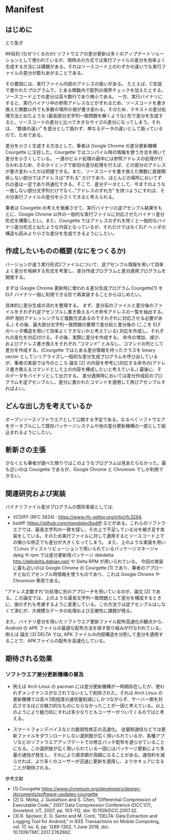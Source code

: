 # Manifest

## はじめに

とり急ぎ

##目的 (なぜつくるのか)
ソフトウエアの差分更新は多くのアップデートソルーションとして使われているが、現時点の方式では実行ファイルの差分を効率よく生成する方法には課題がある。それはソースコード上のわずかの違いでも実行ファイルの差分が膨れあがることである。

その要因には、実行ファイル内部のアドレスの扱いがある。
たとえば、C言語で書かれたプログラムで、とある関数内で配列の境界チェックを加えたとする。ソースコード上での差分は高々数行であり微小である。
一方、実行バイナリにすると、実行バイナリ中の参照アドレスなどがずれるため、ソースコードを書き換えた関数以外でも多数の場所の値が書き変わる。そのため、テキストの差分処理方法と似たような (最長部分文字列一致問題を解くような) 形で差分を生成すると、ソースコードの差分と比べて大きなサイズの差分になってしまう。それは、 “数値の違い” を差分として扱わず、単なるデータの違いとして扱っているので、ためである。

差分を小さく生成する方法として、筆者は Google Chrome の差分更新機構 Courgette に注目した。Courgette ではコンパイル時の情報を使う方法を用いて差分を小さくしている。
一連のビルド処理の最中には参照アドレスの処理が行なわれるため、そのタイミングで新旧の差分処理を行えば、どの部分のアドレスが書き変わったかは把握できる。また、ソースコードを書き換えた関数に直接関係しない部分ではアドレスは”ずれる” だけであり、ほとんどの場所においてずれの差は一定であり共通化できる。そこで、差分データとして、今までのような一致しない部分文字列だけでなく、”アドレスのずれ方” を持つようにすれば、その分実行ファイルの差分を小さくできると考えられる。

筆者は Courgette の考えを発展させて、実行バイナリの逆アセンブル結果をもとに、Google Chrome 以外の一般的な実行ファイルに対応させたバイナリ差分形式を構築したい。また、Courgette ではアドレスのずれを除くと一般的なバイナリ差分形式と似たような内容となっているが、それだけではなくELF ヘッダの構造も読みより小さな差分を生成できるようにしたい。

## 作成したいものの概要 (なにをつくるか)
バージョンが違う実行形式2ファイルについて、逆アセンブル情報を用いて効率よく差分を格納する形式を考案し、差分作成プログラムと差分適用プログラムを開発する。

まずは Google Chrome 更新時に使われる差分生成プログラム  Courgette[1] をELF バイナリ一般に利用できる形で再実装することからはじめたい。

具体的に差分生成の流れを整理する。
まず、差分前のファイルと差分後のファイルをそれぞれ逆アセンブルし書き換えるべき命令アドレスの一覧を抽出する。(RIP 相対アドレッシングなど複数方式あるのでそれぞれに対応させる必要がある。) その後、最大部分文字列一致問題の要領で差分前と差分後の (ここを ELF のヘッダ構造を用いて効率よくできないかと考えている) 対応を作成し、それぞれの変化を対応付ける。その後、実際に差分を作成する。
命令の増加、減少、およびアドレス書き換えをそれぞれ “コマンド” とみなし、コマンドの列として差分を作成する。(Courgette ではとある差分情報を持ったクラスを binary vector としてシリアライズし一般的な差分生成プログラムを呼び出しているが、筆者の実装では今のところ 論文 [2] の内容を参考に(対応する命令の)アドレス書き換えるコマンドとして上の内容を構成したいと考えている。) 
最後に、そのデータをバイナリとして出力する。
差分適用時においては差分作成前のプログラムを逆アセンブルし、差分に書かれたコマンドを適用して再びアセンブルすればよい。

## どんな出し方を考えているか
オープンソースソフトウエアとして公開する予定である。なるべくソフトウエアをポータブルにして既存パッケージシステムや他の差分更新機構の一部として組込まれるようにしたい。

## 斬新さの主張
少なくとも筆者が調べた限りではこのようなプログラムは見あたらなかった。最も近いのは Courgette であるが、Google Chrome と Chromium でしか利用できない。

## 関連研究および実装
バイナリファイル差分プログラムの既存実装としては:
* VCDIFF (RFC 3824) : https://www.rfc-editor.org/info/rfc3284
* bsdiff :https://github.com/mendsley/bsdiff 
などがある。これらのソフトウエアでは、最長文字列の一致を探し、その上で不足している分を継ぎ足す実装をしている。そのため実行ファイルに対して適用するとソースコード上での微小な修正でも差分が大きくなってしまう。
また、上のような実装を用いてLinux ディストリビューションで用いられているパッケージマネージャ dpkg や rpm では差分更新用パッケージ debdelta http://debdelta.debian.net/ や Delta RPM  が用いられている。
今回の実装に最も近いのは Google Chrome の Courgette [1] であり、筆者のアプローチと似たアセンブル時情報を使うものであり、これは Google Chrome や Chromium 専用である。

“アドレス定数ずれ”の処理に別のアプローチを用いているのが、論文 [2] である。この論文では、上のような最長文字列一致問題として差分を構成するときに、値のずれも考慮するように変更している。この方法では逆アセンブルはしなくて済むが、大規模なデータの処理および正確性に課題が残る。

また、バイナリ差分を用いたソフトウエア更新ファイル配布高速化の観点から、Android の APK ファイルの最適な配布方法を探す取り組みが行なわれている。例えば 論文 [3] DELTA では, APK ファイルの内部構造を分割して差分を適用することで、APKファイルの配布を高速化している。

## 期待される効果
### ソフトウエア差分更新機構の普及
- 例えば Arch Linux の pacman には差分更新機構が一時期存在したが、使われずメンテナンスがなされてないとして削除された。それは Arch Linux の 更新機構では高々3割程度の通信量削減にしかつながらず、サーバー側を対応させるほどの魅力的なものにならなかったことが一因と考えている。以上のようにより魅力的にすれば多少なりともユーザーがついてくるのではと考える。

- スマートフォンデバイスなどの脆弱性修正の迅速化。
従量制通信などでは更新ファイルをダウンロードしない選択肢が広く用いられているが、各種アプリなどのソフトウエアアップデートでの修正パッチ配布を遅らせていることになる。この選択肢が広く用いられている一因にはパッケージ更新により多量の通信が発生し、それにより請求額が高額になることがある。通信料を減らせれば、より多くのユーザーが迅速に更新を適用し、よりセキュアになることが期待される。

参考文献
* [1] Courgette https://www.chromium.org/developers/design-documents/software-updates-courgette 
* [2] G. Motta, J. Gustafson and S. Chen, "Differential Compression of Executable Code," 2007 Data Compression Conference (DCC'07), Snowbird, UT, 2007, pp. 103-112, doi: 10.1109/DCC.2007.32.
* [3] R. Spolaor, E. D. Santo and M. Conti, "DELTA: Data Extraction and Logging Tool for Android," in IEEE Transactions on Mobile Computing, vol. 17, no. 6, pp. 1289-1302, 1 June 2018, doi: 10.1109/TMC.2017.2762692.
